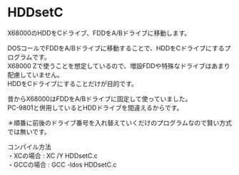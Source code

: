 # HDDsetC
X68000のHDDをCドライブ、FDDをA/Bドライブに移動します。

DOSコールでFDDをA/Bドライブに移動することで、HDDをCドライブにするプログラムです。<br>
X68000 Zで使うことを想定しているので、増設FDDや特殊なドライブはあまり配慮していません。<br>
HDDをCドライブにすることだけが目的です。

昔からX68000はFDDをA/Bドライブに固定して使っていました。<br>
PC-9801と併用しているとHDDドライブを間違えるからです。

＊順番に前後のドライブ番号を入れ替えていくだけのプログラムなので賢い方式では無いです。<br>

コンパイル方法<br>
・XCの場合 : XC /Y HDDsetC.c<br>
・GCCの場合 : GCC -ldos HDDsetC.c<br>
